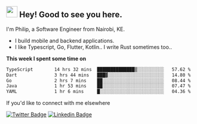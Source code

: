 <h2><img src="https://slackmojis.com/emojis/3643-cool-doge/download" width="30"/> Hey! Good to see you here.</h2>

<p>I'm Philip, a Software Engineer from Nairobi, KE. 

- I build mobile and backend applications.
- I like Typescript, Go, Flutter, Kotlin.. I write Rust sometimes too..</p>

**This week I spent some time on**
<!--START_SECTION:waka-->

```txt
TypeScript        14 hrs 32 mins  ██████████████▒░░░░░░░░░░   57.62 %
Dart              3 hrs 44 mins   ███▓░░░░░░░░░░░░░░░░░░░░░   14.80 %
Go                2 hrs 7 mins    ██░░░░░░░░░░░░░░░░░░░░░░░   08.44 %
Java              1 hr 53 mins    ██░░░░░░░░░░░░░░░░░░░░░░░   07.47 %
YAML              1 hr 6 mins     █░░░░░░░░░░░░░░░░░░░░░░░░   04.36 %
```

<!--END_SECTION:waka-->

If you'd like to connect with me elsewhere

[![Twitter Badge](https://img.shields.io/badge/-Twitter-1ca0f1?style=flat-square&labelColor=1ca0f1&logo=twitter&logoColor=white&link=https://twitter.com/_diogorodrigues)](https://twitter.com/kimathiphil)  [![Linkedin Badge](https://img.shields.io/badge/-LinkedIn-blue?style=flat-square&logo=Linkedin&logoColor=white&link=https://www.linkedin.com/in/philip-kimathi-2604a9114/)](https://www.linkedin.com/in/philip-kimathi-2604a9114/)
